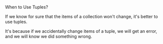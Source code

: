 When to Use Tuples?

If we know for sure that the items of a collection won't change, it's better to use tuples.

It's because if we accidentally change items of a tuple, we will get an error, and we will know we did something wrong.
